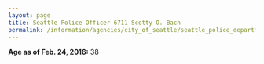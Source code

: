 ```yaml
---
layout: page
title: Seattle Police Officer 6711 Scotty O. Bach
permalink: /information/agencies/city_of_seattle/seattle_police_department/copbook/6711/
---
```


**Age as of Feb. 24, 2016:** 38
